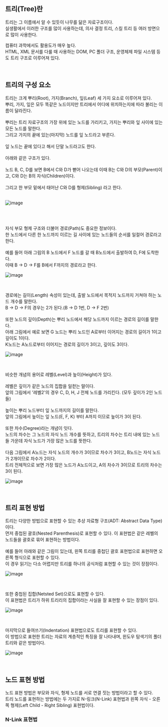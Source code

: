 ## 트리(Tree)란

트리는 그 이름에서 알 수 있듯이 나무를 닮은 자료구조이다.  
실생활에서 이러한 구조를 많이 사용하는데, 의사 결정 트리, 스킬 트리 등 여러 방면으로 많이 사용한다.  
  
  
컴퓨터 과학에서도 활용도가 매우 높다.  
HTML, XML 문서를 다룰 때 사용하는 DOM, PC 폴더 구조, 운영체제 파일 시스템 등도 트리 구조로 이루어져 있다.  
  
  <br>
  
## 트리의 구성 요소
트리는 크게 뿌리(Root), 가지(Branch), 잎(Leaf) 세 가지 요소로 이루어져 있다.  
뿌리, 가지, 잎은 모두 똑같은 노드이지만 트리에서 어디에 위치하는지에 따라 불리는 이름이 달라진다.
<br>
<br>
뿌리는 트리 자료구조의 가장 위에 있는 노드를 가리키고, 가지는 뿌리와 잎 사이에 있는 모든 노드를 말한다.  
그리고 가지의 끝에 있는(마지막) 노드를 잎 노드라고 부른다.
<br>
<br>
잎 노드는 끝에 있다고 해서 단말 노드라고도 한다.
<br>
<br>
아래와 같은 구조가 있다.  
<br>
노드 B, C, D를 보면 B에서 C와 D가 뻗어 나오는데 이때 B는 C와 D의 부모(Parent)이고, C와 D는 B의 자식(Children)이다.
<br>
<br>
그리고 한 부모 밑에서 태어난 C와 D를 형제(Sibling) 라고 한다.
<br>
<br>

![image](https://user-images.githubusercontent.com/87363461/205430589-eb48b973-e4b3-4e63-a6a7-6664409e9a71.png)

<br>
<br>

자식 부모 형제 구조와 더불어 경로(Path)도 중요한 정보이다.
<br>
한 노드에서 다른 한 노드까지 이르는 길 사이에 있는 노드들의 순서를 일컬어 경로라고 한다.
<br>
<br>
예를 들어 아래 그림의 B 노드에서 F 노드를 갈 때 B노드에서 출발하여 D, F에 도착한다.
<br>
이때 B -> D -> F를 B에서 F까지의 경로라고 한다.
<br>

![image](https://user-images.githubusercontent.com/87363461/205430973-78bad4e3-9bc9-4d31-8aa1-91b08167fafa.png)


<br>

경로에는 길이(Length) 속성이 있는데, 출발 노드에서 목적지 노드까지 거쳐야 하는 노드 개수를 말한다.
<br>
B -> D -> F의 경우는 2가 된다.(B -> D 1번, D -> F 2번)
<br>
<br>
또한 노드의 깊이(Depth)는 뿌리 노드에서 해당 노드까지 이르는 경로의 길이를 말한다.
<br>
아래 그림에서 예로 보면 G 노드는 뿌리 노드인 A로부터 이어지는 경로의 길이가 1이고 깊이도 1이다.
<br>
K노드는 A노드로부터 이어지는 경로의 길이가 3이고, 깊이도 3이다.
<br>

![image](https://user-images.githubusercontent.com/87363461/205431030-c37f1524-f948-4d37-936a-7757cfb7d39c.png)


<br>

비슷한 개념의 용어로 레벨(Level)과 높이(Height)가 있다.
<br>
<br>
레벨은 깊이가 같은 노드의 집합을 일컫는 말이다.
<br>
앞의 그림에서 '레벨2'의 경우 C, D, H, J 전체 노드를 가리킨다. (모두 깊이가 2인 노드들)
<br>
<br>
높이는 뿌리 노드부터 잎 노드까지의 길이를 말한다.
<br>
앞의 그림에서 높이는 잎 노드(E, F, K) 부터 A까지 이므로 높이가 3이 된다.
<br>
<br>
또한 차수(Degree)라는 개념이 잇다.
<br>
노드의 차수는 그 노드의 자식 노드 개수를 뜻하고, 트리의 차수는 트리 내에 있는 노드들 가운데 자식 노드가 가장 많은 노드를 뜻한다.
<br>
<br>
다음 그림에서 A노드는 자식 노드의 개수가 3이므로 차수가 3이고, B노드는 자식 노드가 2개이므로 차수가 2이다.
<br>
트리 전체적으로 보면 가장 많은 노드가 A노드이고, A의 차수가 3이므로 트리의 차수는 3이 된다.
<br>

![image](https://user-images.githubusercontent.com/87363461/205431136-b0b99744-9baf-4e51-95ef-dfb18c3a99a9.png)


<br>

## 트리 표현 방법
트리는 다양한 방법으로 표현할 수 있는 추상 자료형 구조(ADT: Abstract Data Type)이다.
<br>
먼저 중첩된 괄호(Nested Parenthesis)로 표현할 수 있다. 이 표현법은 같은 레벨의 노드들을 괄호로 묶어 표현하는 방법이다.
<br>
<br>
예를 들어 아래와 같은 그림이 있는데, 왼쪽 트리를 중첩딘 괄호 표현법으로 표현하면 오른쪽 형식으로 표현할 수 있다.
<br>
이 경우 읽기는 다소 어렵지만 트리를 하나의 공식처럼 표현할 수 있는 것이 장점이다.
<br>

![image](https://user-images.githubusercontent.com/87363461/205431252-02448b8e-cac1-4463-82a8-dbcfc423a74a.png)


<br>

또한 중첩된 집합(Netsted Set)으로도 표현할 수 있다.
<br>
이 표현법은 트리가 하위 트리리의 집합이라는 사실을 잘 표현할 수 있는 장점이 있다.
<br>

![image](https://user-images.githubusercontent.com/87363461/205431272-6413f326-a210-4221-8494-c06c32d3a1ed.png)


<br>

마지막으로 들여쓰기(Indentation) 표현법으로도 트리를 표현할 수 있다.
<br>
이 방법으로 표현한 트리는 자료의 계층적인 특징을 잘 나타내며, 윈도우 탐색기의 폴더 트리와 같은 방법이다.
<br>

![image](https://user-images.githubusercontent.com/87363461/205431295-6cd494ec-db0d-47d6-b817-ff887be59490.png)


<br>

## 노드 표현 방법
노드 표현 방법은 부모와 자식, 형제 노드를 서로 연결 짓는 방법이라고 할 수 있다.
<br>
트리 노드를 표현하는 방법에는 두 가지로 N-링크(N-Link) 표현법과 왼쪽 자식 - 오른쪽 형제(Left Child - Right Sibling) 표현법이다.

### N-Link 표현법

